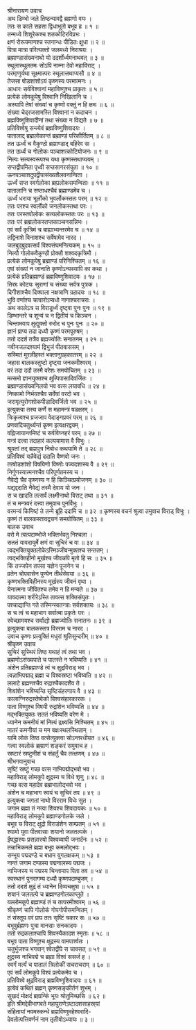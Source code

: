 श्रीनारायण उवाच  
अथ डिम्भो जले तिष्ठन्यावद्वै ब्रह्मणो वयः ।  
ततः स काले सहसा द्विधाभूतो बभूव ह ॥ १ ॥  
तन्मध्ये शिशुरेकश्च शतकोटिरविप्रभः ।  
क्षणं रोरूयमाणश्च स्तनान्धः पीडितः क्षुधा ॥ २ ॥  
पित्रा मात्रा परित्यक्तो जलमध्ये निराश्रयः ।  
ब्रह्माण्डासंख्यनाथो यो ददर्शोर्ध्वमनाथवत् ॥ ३ ॥  
स्थूलास्थूलतमः सोऽपि नाम्ना देवो महाविराट् ।  
परमा्णुर्यथा सूक्ष्मात्परः स्थूलात्तथाप्यसौ ॥ ४ ॥  
तेजसा षोडशांशोऽयं कृष्णस्य परमात्मनः ।  
आधारः सर्वविश्वानां महाविष्णुश्च प्राकृतः ॥ ५ ॥  
प्रत्येकं लोमकूपेषु विश्वानि निखिलानि च ।  
अस्यापि तेषां संख्यां च कृष्णो वक्तुं न हि क्षमः ॥ ६ ॥  
संख्या चेद्‌रजसामस्ति विश्वानां न कदाचन ।  
ब्रह्मविष्णुशिवादीनां तथा संख्या न विद्यते ॥ ७ ॥  
प्रतिविश्वेषु सन्त्येवं ब्रह्मविष्णुशिवादयः ।  
पातालाद्‌ ब्रह्मलोकान्तं ब्रह्माण्डं परिकीर्तितम् ॥ ८ ॥  
तत ऊर्ध्वं च वैकुण्ठो ब्रह्माण्डाद्‌ बहिरेव सः ।  
तत ऊर्ध्वं च गोलोकः पञ्चाशत्कोटियोजनः ॥ ९ ॥  
नित्यः सत्यस्वरूपश्च यथा कृष्णस्तथाप्ययम् ।  
सप्तद्वीपमिता पृध्वी सप्तसागरसंयुता ॥ १० ॥  
ऊनपञ्चाशदुपद्वीपासंख्यशैलवनान्विता ।  
ऊर्ध्वं सप्त स्वर्गलोका ब्रह्यलोकसमन्विताः ॥ ११ ॥  
पातालानि च सप्ताधश्चैवं ब्रह्माण्डमेव च ।  
ऊर्ध्वं धराया भूर्लोको भुवर्लोकस्ततः परम् ॥ १२ ॥  
ततः परश्च स्वर्लोको जनलोकस्तथा परः ।  
ततः परस्तपोलोकः सत्यलोकस्ततः परः ॥ १३ ॥  
ततः परं ब्रह्मलोकस्तप्तकाञ्चनसन्निभः ।  
एवं सर्वं कृत्रिमं च बाह्याभ्यन्तरमेव च ॥ १४ ॥  
तद्विनाशे विनाशश्च सर्वेषामेव नारद ।  
जलबुद्‌बुदवत्सर्वं विश्वसंघमनित्यकम् ॥ १५ ॥  
नित्यौ गोलोकवैकुण्ठौ प्रोक्तौ शश्वदकृत्रिमौ ।  
प्रत्येकं लोमकूपेषु ब्रह्माण्डं परिनिश्चितम् ॥ १६ ॥  
एषां संख्यां न जानाति कृष्णोऽन्यस्यापि का कथा ।  
प्रत्येकं प्रतिब्रह्माण्डं ब्रह्मविष्णुशिवादयः ॥ १७ ॥  
तिस्रः कोट्यः सुराणां च संख्या सर्वत्र पुत्रक ।  
दिगीशाश्चैव दिक्पाला नक्षत्राणि ग्रहादयः ॥ १८ ॥  
भुवि वर्णाश्च चत्वारोऽप्यधो नागाश्चराचराः ।  
अथ कालेऽत्र स विराडूर्ध्वं दृष्ट्वा पुनः पुनः ॥ १९ ॥  
डिम्भान्तरे च शून्यं च न द्वितीयं च किञ्चन ।  
चिन्तामवाप क्षुद्युक्तो रुरोद च पुनः पुनः ॥ २० ॥  
ज्ञानं प्राप्य तदा दध्यौ कृष्णं परमपूरुषम् ।  
ततो ददर्श तत्रैव ब्रह्मज्योतिः सनातनम् ॥ २१ ॥  
नवीनजलदश्यामं द्विभुजं पीतवाससम् ।  
सस्मितं मुरलीहस्तं भक्तानुग्रहकातरम् ॥ २२ ॥  
जहास बालकस्तुष्टो दृष्ट्वा जनकमीश्वरम् ।  
वरं तदा ददौ तस्मै वरेशः समयोचितम् ॥ २३ ॥  
मत्समो ज्ञानयुक्तश्च क्षुत्पिपासादिवर्जितः ।  
ब्रह्माण्डासंख्यनिलयो भव वत्स लयावधि ॥ २४ ॥  
निष्कामो निर्भयश्चैव सर्वेषां वरदो भव ।  
जरामृत्युरोगशोकपीडादिवर्जितो भव ॥ २५ ॥  
इत्युक्त्वा तस्य कर्णे स महामन्त्रं षडक्षरम् ।  
त्रिःकृत्वश्च प्रजजाप वेदाङ्‌गप्रवरं परम् ॥ २६ ॥  
प्रणवादिचतुर्थ्यन्तं कृष्ण इत्यक्षरद्वयम् ।  
वह्निजायान्तमिष्टं च सर्वविघ्नहरं परम् ॥ २७ ॥  
मन्त्रं दत्त्वा तदाहारं कल्पयामास वै विभुः ।  
श्रूयतां तद्‌ ब्रह्मपुत्र निबोध कथयामि ते ॥ २८ ॥  
प्रतिविश्वं यन्नैवेद्यं ददाति वैष्णवो जनः ।  
तत्षोडशांशो विषयिणो विष्णोः पज्वदशास्य वै ॥ २९ ॥  
निर्गुणस्यात्मनश्चैव परिपूर्णतमस्य च ।  
नैवेद्ये चैव कृष्णस्य न हि किञ्चित्प्रयोजनम् ॥ ३० ॥  
यद्यद्ददाति नैवेद्यं तस्मै देवाय यो जनः ।  
स च खादति तत्सर्वं लक्ष्मीनाथो विराट् तथा ॥ ३१ ॥  
तं च मन्त्रवरं दत्त्वा तमुवाच पुनर्विभुः ।  
वरमन्यं किमिष्टं ते तन्मे ब्रूहि ददामि च ॥ ३२ ॥
कृष्णस्य वचनं श्रुत्वा तमुवाच विराड् विभुः ।  
कृष्णं तं बालकस्तावद्वचनं समयोचितम् ॥ ३३ ॥  
बालक उवाच  
वरो मे त्वत्पदाम्भोजे भक्तिर्भवतु निश्चला ।  
सततं यावदायुर्मे क्षणं वा सुचिरं च वा ॥ ३४ ॥  
त्वद्भक्तियुक्तलोकेऽस्मिञ्जीवन्मुक्तश्च सन्ततम् ।  
त्वद्भक्तिहीनो मूर्खश्च जीवन्नपि मृतो हि सः ॥ ३५ ॥  
किं तज्जपेन तपसा यज्ञेन पूजनेन च ।  
व्रतेन चोपवासेन पुण्येन तीर्थसेवया ॥ ३६ ॥  
कृष्णभक्तिविहीनस्य मूर्खस्य जीवनं वृथा ।  
येनात्मना जीवितश्च तमेव न हि मन्यते ॥ ३७ ॥  
यावदात्मा शरीरेऽस्ति तावत्स शक्तिसंयुतः ।  
पश्चाद्यान्ति गते तस्मिन्स्वतन्त्राः सर्वशक्तयः ॥ ३८ ॥  
स च त्वं च महाभाग सर्वात्मा प्रकृतेः परः ।  
स्वेच्छामयश्च सर्वाद्यो ब्रह्मज्योतिः सनातनः ॥ ३९ ॥  
इत्युक्त्वा बालकस्तत्र विरराम च नारद ।  
उवाच कृष्णः प्रत्युक्तिं मधुरां श्रुतिसुन्दरीम् ॥ ४० ॥  
श्रीकृष्ण उवाच  
सुचिरं सुस्थिरं तिष्ठ यथाहं त्वं तथा भव ।  
ब्रह्मणोऽसंख्यपाते च पातस्ते न भविष्यति ॥ ४१ ॥  
अंशेन प्रतिब्रह्माण्डे त्वं च क्षुद्रविराड् भव ।  
त्वन्नाभिपद्माद्‌ ब्रह्मा च विश्वस्रष्टा भविष्यति ॥ ४२ ॥  
ललाटे ब्रह्मणश्चैव रुद्राश्चैकादशैव ते ।  
शिवांशेन भविष्यन्ति सृष्टिसंहरणाय वै ॥ ४३ ॥  
कालाग्निरुद्रस्तेष्वेको विश्वसंहारकारकः ।  
पाता विष्णुश्च विषयी रुद्रांशेन भविष्यति ॥ ४४ ॥  
मद्भक्तियुक्तः सततं भविष्यसि वरेण मे ।  
ध्यानेन कमनीयं मां नित्यं द्रक्ष्यसि निश्चितम् ॥ ४५ ॥  
मातरं कमनीयां च मम वक्षःस्थलस्थिताम् ।  
यामि लोकं तिष्ठ वत्सेत्युक्त्वा सोऽन्तरधीयत ॥ ४६ ॥  
गत्वा स्वलोकं ब्रह्माणं शङ्‌करं समुवाच ह ।  
स्रष्टारं स्रष्टुमीशं च संहर्तुं चैव तत्क्षणम् ॥ ४७ ॥  
श्रीभगवानुवाच  
सृष्टिं स्रष्टुं गच्छ वत्स नाभिपद्मोद्भवो भव ।  
महाविराड् लोमकूपे क्षुद्रस्य च विधे शृणु ॥ ४८ ॥  
गच्छ वत्स महादेव ब्रह्मभालोद्भवो भव ।  
अंशेन च महाभाग स्वयं च सुचिरं तप ॥ ४९ ॥  
इत्युक्त्वा जगतां नाथो विरराम विधेः सुत ।  
जगाम ब्रह्मा तं नत्वा शिवश्च शिवदायकः ॥ ५० ॥  
महाविराड् लोमकूपे ब्रह्माण्डगोलके जले ।  
बभूव च विराट् क्षुद्रो विराडंशेन साम्प्रतम् ॥ ५१ ॥  
श्यामो युवा पीतवासाः शयानो जलतल्पके ।  
ईषद्धास्यः प्रसन्नास्यो विश्वव्यापी जनार्दनः ॥ ५२ ॥  
तन्नाभिकमले ब्रह्मा बभूव कमलोद्भवः ।  
सम्भूय पद्मदण्डे च बभ्राम युगलक्षकम् ॥ ५३ ॥  
नान्तं जगाम दण्डस्य पद्मनालस्य पद्मजः ।  
नाभिजस्य च पद्मस्य चिन्तामाप पिता तव ॥ ५४ ॥  
स्वस्थानं पुनरागम्य दध्यौ कृष्णपदाम्बुजम् ।  
ततो ददर्श क्षुद्रं तं ध्यानेन दिव्यचक्षुषा ॥ ५५ ॥  
शयानं जलतल्पे च ब्रह्माण्डगोलकाप्लुते ।  
यल्लोमकूपे ब्रह्माण्डं तं च तत्परमीश्वरम् ॥ ५६ ॥  
श्रीकृष्णं चापि गोलोकं गोपगोपीसमन्वितम् ।  
तं संस्तूय वरं प्राप ततः सृष्टिं चकार सः ॥ ५७ ॥  
बभूवुर्ब्रह्मणः पुत्रा मानसाः सनकादयः ।  
ततो रुद्रकलाश्चापि शिवस्यैकादश स्मृताः ॥ ५८ ॥  
बभूव पाता विष्णुश्च क्षुद्रस्य वामपार्श्वतः ।  
चतुर्भुजश्च भगवान् श्वेतद्वीपे स चावसत् ॥ ५९ ॥  
क्षुद्रस्य नाभिपद्मे च ब्रह्मा विश्वं ससर्ज ह ।  
स्वर्गं मर्त्यं च पातालं त्रिलोकीं सचराचराम् ॥ ६० ॥  
एवं सर्वं लोमकूपे विश्वं प्रत्येकमेव च ।  
प्रतिविश्वे क्षुद्रविराड् ब्रह्मविष्णुशिवादयः ॥ ६१ ॥  
इत्येवं कथितं ब्रह्मन् कृष्णसङ्‌कीर्तनं शुभम् ।  
सुखदं मोक्षदं ब्रह्मन्किं भूयः श्रोतुमिच्छसि ॥ ६२ ॥  
इति श्रीमद्देवीभागवते महापुराणेऽष्टादशसाहस्र्यां  
संहितायां नवमस्कन्धे ब्रह्मविष्णुमहेश्वरादि-  
देवतोत्पत्तिवर्णनं नाम तृतीयोऽध्यायः ॥ ३ ॥
